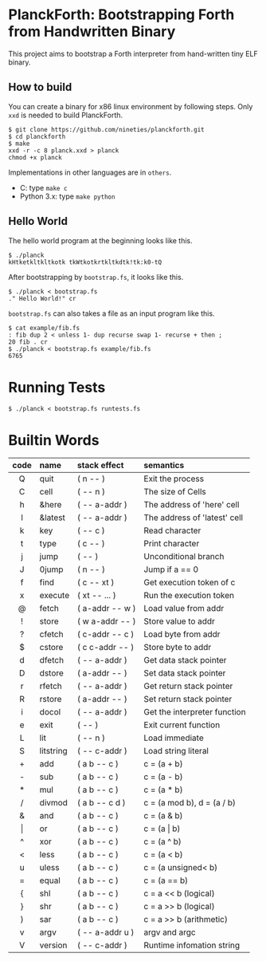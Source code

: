 # PlanckForth: Bootstrapping Forth from Handwritten Binary

This project aims to bootstrap a Forth interpreter from hand-written tiny ELF binary.

## How to build

You can create a binary for x86 linux environment by following steps.
Only `xxd` is needed to build PlanckForth.

```
$ git clone https://github.com/nineties/planckforth.git
$ cd planckforth
$ make
xxd -r -c 8 planck.xxd > planck
chmod +x planck
```

Implementations in other languages are in `others`.

- C: type `make c`
- Python 3.x: type `make python`

## Hello World

The hello world program at the beginning looks like this.

```
$ ./planck
kHtketkltkltkotk tkWtkotkrtkltkdtk!tk:k0-tQ
```
After bootstrapping by `bootstrap.fs`, it looks like this.

```
$ ./planck < bootstrap.fs
." Hello World!" cr
```

`bootstrap.fs` can also takes a file as an input program like this.

```
$ cat example/fib.fs
: fib dup 2 < unless 1- dup recurse swap 1- recurse + then ;
20 fib . cr
$ ./planck < bootstrap.fs example/fib.fs
6765
```

# Running Tests

```
$ ./planck < bootstrap.fs runtests.fs
```

# Builtin Words

| code | name      | stack effect    | semantics                    |
|:----:|:----------|:----------------|:-----------------------------|
| Q    | quit      | ( n -- )        | Exit the process             |
| C    | cell      | ( -- n )        | The size of Cells            |
| h    | &here     | ( -- a-addr )   | The address of 'here' cell   |
| l    | &latest   | ( -- a-addr )   | The address of 'latest' cell |
| k    | key       | ( -- c )        | Read character               |
| t    | type      | ( c -- )        | Print character              |
| j    | jump      | ( -- )          | Unconditional branch         |
| J    | 0jump     | ( n -- )        | Jump if a == 0               |
| f    | find      | ( c -- xt )     | Get execution token of c     |
| x    | execute   | ( xt -- ... )   | Run the execution token      |
| @    | fetch     | ( a-addr -- w ) | Load value from addr         |
| !    | store     | ( w a-addr -- ) | Store value to addr          |
| ?    | cfetch    | ( c-addr -- c ) | Load byte from addr          |
| $    | cstore    | ( c c-addr -- ) | Store byte to addr           |
| d    | dfetch    | ( -- a-addr )   | Get data stack pointer       |
| D    | dstore    | ( a-addr -- )   | Set data stack pointer       |
| r    | rfetch    | ( -- a-addr )   | Get return stack pointer     |
| R    | rstore    | ( a-addr -- )   | Set return stack pointer     |
| i    | docol     | ( -- a-addr )   | Get the interpreter function |
| e    | exit      | ( -- )          | Exit current function        |
| L    | lit       | ( -- n )        | Load immediate               |
| S    | litstring | ( -- c-addr )   | Load string literal          |
| +    | add       | ( a b -- c )    | c = (a + b)                  |
| -    | sub       | ( a b -- c )    | c = (a - b)                  |
| *    | mul       | ( a b -- c )    | c = (a * b)                  |
| /    | divmod    | ( a b -- c d )  | c = (a mod b), d = (a / b)   |
| &    | and       | ( a b -- c )    | c = (a & b)                  |
| \|   | or        | ( a b -- c )    | c = (a \| b)                 |
| ^    | xor       | ( a b -- c )    | c = (a ^ b)                  |
| <    | less      | ( a b -- c )    | c = (a < b)                  |
| u    | uless     | ( a b -- c )    | c = (a unsigned< b)          |
| =    | equal     | ( a b -- c )    | c = (a == b)                 |
| {    | shl       | ( a b -- c )    | c = a << b (logical)         |
| }    | shr       | ( a b -- c )    | c = a >> b (logical)         |
| )    | sar       | ( a b -- c )    | c = a >> b (arithmetic)      |
| v    | argv      | ( -- a-addr u ) | argv and argc                |
| V    | version   | ( -- c-addr )   | Runtime infomation string    |
